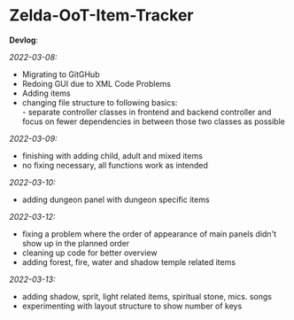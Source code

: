 # Zelda-OoT-Item-Tracker


<b>Devlog</b>:

<i>2022-03-08:</i><br>
- Migrating to GitGHub <br>
- Redoing GUI due to XML Code Problems <br>
- Adding items
- changing file structure to following basics: <br>
            - separate controller classes in frontend and backend controller and focus on fewer dependencies in between those two classes as possible

<i>2022-03-09:</i> <br>
- finishing with adding child, adult and mixed items
- no fixing necessary, all functions work as intended  

<i>2022-03-10:</i> <br>
- adding dungeon panel with dungeon specific items

<i>2022-03-12:</i> <br>
- fixing a problem where the order of appearance of main panels didn't show up in the planned order
- cleaning up code for better overview
- adding forest, fire, water and shadow temple related items

<i>2022-03-13:</i>
- adding shadow, sprit, light related items, spiritual stone, mics. songs
- experimenting with layout structure to show number of keys
